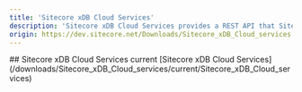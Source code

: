 ```yaml
---
title: 'Sitecore xDB Cloud Services'
description: 'Sitecore xDB Cloud Services provides a REST API that Sitecore xDB Cloud customers can use to communicate with Sitecore xDB Cloud edition.Sitecore xDB Cloud edition collects online and offline customer interactions from all channel sources in a real-time big data repository. By connecting interaction data to create a comprehensive, unified view of each individual customer, it enables marketers to manage the customer experience in real time.'
origin: https://dev.sitecore.net/Downloads/Sitecore_xDB_Cloud_services.aspx
---
```


<Card variant='outlineRaised' px={0} mb={8}>
<CardHeader>
## Sitecore xDB Cloud Services current
</CardHeader>
<CardBody>
[Sitecore xDB Cloud Services](/downloads/Sitecore_xDB_Cloud_services/current/Sitecore_xDB_Cloud_services)
</CardBody>          
</Card>
